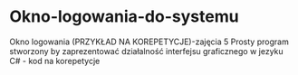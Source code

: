 # Okno-logowania-do-systemu
Okno logowania (PRZYKŁAD NA KOREPETYCJE)-zajęcia 5
Prosty program stworzony by zaprezentować działalność interfejsu graficznego w jezyku C# - kod na korepetycje
